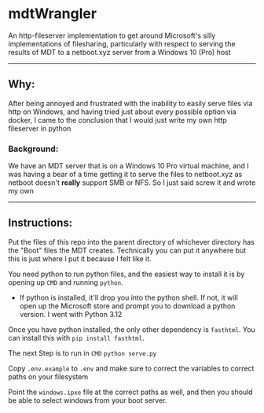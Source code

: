 # mdtWrangler
An http-fileserver implementation to get around Microsoft's silly implementations of filesharing, particularly with respect to serving the results of MDT to a netboot.xyz server from a Windows 10 (Pro) host

---

## Why:
After being annoyed and frustrated with the inability to easily serve files via http on Windows, and having tried just about every possible option via docker, I came to the conclusion that I would just write my own http fileserver in python
### Background:
We have an MDT server that is on a Windows 10 Pro virtual machine, and I was having a bear of a time getting it to serve the files to netboot.xyz as netboot doesn't **really** support SMB or NFS. So I just said screw it and wrote my own 

---

## Instructions:

Put the files of this repo into the parent directory of whichever directory has the "Boot" files the MDT creates. Technically you can put it anywhere but this is just where I put it because I felt like it.

You need python to run python files, and the easiest way to install it is by opening up `CMD` and running `python`.
- If python is installed, it'll drop you into the python shell. If not, it will open up the Microsoft store and prompt you to download a python version. I went with Python 3.12

Once you have python installed, the only other dependency is `fasthtml`. You can install this with `pip install fasthtml`.

The next Step is to run in `CMD` `python serve.py`

Copy `.env.example` to `.env` and make sure to correct the variables to correct paths on your filesystem

Point the `windows.ipxe` file at the correct paths as well, and then you should be able to select windows from your boot server.
